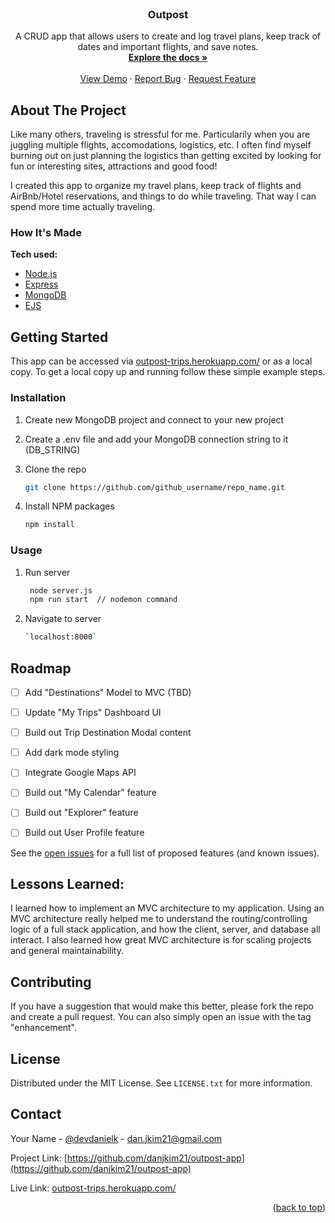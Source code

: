 <div id="top"></div>

<!-- PROJECT LOGO -->
<br />
<div align="center">
  <!-- <a href="https://github.com/github_username/repo_name">
    <img src="images/logo.png" alt="Logo" width="80" height="80">
  </a> -->

<h3 align="center">Outpost</h3>

  <p align="center">
    A CRUD app that allows users to create and log travel plans, keep track of dates and important flights, and save notes.
    <br />
    <a href="https://github.com/danjkim21/outpost-app"><strong>Explore the docs »</strong></a>
    <br />
    <br />
    <a href="https://outpost-trips.herokuapp.com/">View Demo</a>
    ·
    <a href="https://github.com/danjkim21/outpost-app/issues">Report Bug</a>
    ·
    <a href="https://github.com/danjkim21/outpost-app/issues">Request Feature</a>
  </p>
</div>

<!-- ABOUT THE PROJECT -->

## About The Project

<p align="center">
  <!-- <img src="public/images/" width="75%" alt="outpost app recording"/> -->
</p>

Like many others, traveling is stressful for me. Particularily when you are juggling multiple flights, accomodations, logistics, etc. I often find myself burning out on just planning the logistics than getting excited by looking for fun or interesting sites, attractions and good food! 

I created this app to organize my travel plans, keep track of flights and AirBnb/Hotel reservations, and things to do while traveling. That way I can spend more time actually traveling.

### How It's Made

**Tech used:**

- [Node.js](https://nodejs.org/en/)
- [Express](https://expressjs.com/)
- [MongoDB](https://www.mongodb.com/)
- [EJS](https://ejs.co/)


<!-- GETTING STARTED -->

## Getting Started

This app can be accessed via [outpost-trips.herokuapp.com/](https://outpost-trips.herokuapp.com/) or as a local copy. To get a local copy up and running follow these simple example steps.

### Installation

1. Create new MongoDB project and connect to your new project

2. Create a .env file and add your MongoDB connection string to it (DB_STRING)

3. Clone the repo
   ```sh
   git clone https://github.com/github_username/repo_name.git
   ```
4. Install NPM packages
   ```sh
   npm install
   ```

<!-- USAGE EXAMPLES -->

### Usage

1. Run server
   ```sh
    node server.js
    npm run start  // nodemon command
   ```
2. Navigate to server
   ```sh
   `localhost:8000`
   ```

<!-- ROADMAP -->

## Roadmap

- [ ] Add "Destinations" Model to MVC (TBD)
- [ ] Update "My Trips" Dashboard UI
- [ ] Build out Trip Destination Modal content
- [ ] Add dark mode styling
- [ ] Integrate Google Maps API
- [ ] Build out "My Calendar" feature
- [ ] Build out "Explorer" feature
- [ ] Build out User Profile feature


See the [open issues](https://github.com/danjkim21/outpost-app/issues) for a full list of proposed features (and known issues).

## Lessons Learned:

I learned how to implement an MVC architecture to my application. Using an MVC architecture really helped me to understand the routing/controlling logic of a full stack application, and how the client, server, and database all interact. I also learned how great MVC architecture is for scaling projects and general maintainability.

<!-- CONTRIBUTING -->

## Contributing

If you have a suggestion that would make this better, please fork the repo and create a pull request. You can also simply open an issue with the tag "enhancement".

<!-- LICENSE -->

## License

Distributed under the MIT License. See `LICENSE.txt` for more information.

<!-- CONTACT -->

## Contact

Your Name - [@devdanielk](https://twitter.com/devdanielk) - dan.jkim21@gmail.com

Project Link: [https://github.com/danjkim21/outpost-app](https://github.com/danjkim21/outpost-app)

Live Link: [outpost-trips.herokuapp.com/](https://outpost-trips.herokuapp.com/)

<p align="right">(<a href="#top">back to top</a>)</p>
